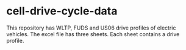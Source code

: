 # cell-drive-cycle-data
This repository has WLTP, FUDS and US06 drive profiles of electric vehicles.
The excel file has three sheets. Each sheet contains a drive profile.
